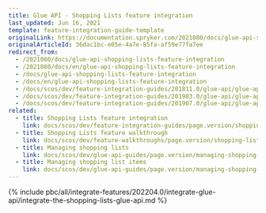 ```yaml
---
title: Glue API - Shopping Lists feature integration
last_updated: Jun 16, 2021
template: feature-integration-guide-template
originalLink: https://documentation.spryker.com/2021080/docs/glue-api-shopping-lists-feature-integration
originalArticleId: 36dac1bc-e05e-4a7e-85fa-af59e77fa7ee
redirect_from:
  - /2021080/docs/glue-api-shopping-lists-feature-integration
  - /2021080/docs/en/glue-api-shopping-lists-feature-integration
  - /docs/glue-api-shopping-lists-feature-integration
  - /docs/en/glue-api-shopping-lists-feature-integration
  - /docs/scos/dev/feature-integration-guides/201811.0/glue-api/glue-api-shopping-lists-feature-integration.html
  - /docs/scos/dev/feature-integration-guides/201903.0/glue-api/glue-api-shopping-lists-feature-integration.html
  - /docs/scos/dev/feature-integration-guides/201907.0/glue-api/glue-api-shopping-lists-feature-integration.html
related:
  - title: Shopping Lists feature integration
    link: docs/scos/dev/feature-integration-guides/page.version/shopping-lists-feature-integration.html
  - title: Shopping Lists feature walkthrough
    link: docs/scos/dev/feature-walkthroughs/page.version/shopping-lists-feature-walkthrough.html
  - title: Managing shopping lists
    link: docs/scos/dev/glue-api-guides/page.version/managing-shopping-lists/managing-shopping-lists.html
  - title: Managing shopping list items
    link: docs/scos/dev/glue-api-guides/page.version/managing-shopping-lists/managing-shopping-list-items.html
---
```


{% include pbc/all/integrate-features/202204.0/integrate-glue-api/integrate-the-shopping-lists-glue-api.md %} <!-- To edit, see /_includes/pbc/all/integrate-features/202204.0/integrate-glue-api/integrate-the-shopping-lists-glue-api.md -->
